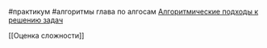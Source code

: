 #практикум #алгоритмы
глава по алгосам
[Алгоритмические подходы к решению задач ]()

[[Оценка сложности]]